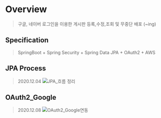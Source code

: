 # Overview
> 구글, 네이버 로그인을 이용한 게시판 등록,수정,조회 및 무중단 배포 (~ing)


## Specification 
> SpringBoot + Spring Security + Spring Data JPA + OAuth2 + AWS

## JPA Process
> 2020.12.04
> ![JPA_흐름 정리](https://user-images.githubusercontent.com/20346879/101376309-c51aac00-38f3-11eb-8c92-485814d9e90b.jpg)

## OAuth2_Google
> 2020.12.08
> ![OAuth2_Google연동](https://user-images.githubusercontent.com/20346879/101376443-f0050000-38f3-11eb-82a3-f1b3d96f31ec.jpg)
